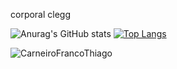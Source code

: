 corporal clegg


![Anurag's GitHub stats](https://github-readme-stats.vercel.app/api?username=CarneiroFrancoThiago&show_icons=true&theme=tokyonight) 
[![Top Langs](https://github-readme-stats.vercel.app/api/top-langs/?username=CarneiroFrancoThiago&theme=tokyonight)](https://github.com/CarneiroFrancoThiago/github-readme-stats)


<img src="https://komarev.com/ghpvc/?username=CarneiroFrancoThiago&color=blue" alt="CarneiroFrancoThiago" />
<!--
**CarneiroFrancoThiago/CarneiroFrancoThiago** is a ✨ _special_ ✨ repository because its `README.md` (this file) appears on your GitHub profile.

Here are some ideas to get you started:

- 🔭 
- 🌱 I’m currently learning ...
- 👯 I’m looking to collaborate on ...
- 🤔 I’m looking for help with ...
- 💬 Ask me about ...
- 📫 How to reach me: ...
- 😄 Pronouns: ...
- ⚡ Fun fact: ...
-->
